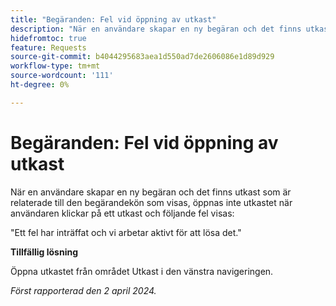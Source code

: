 ```yaml
---
title: "Begäranden: Fel vid öppning av utkast"
description: "När en användare skapar en ny begäran och det finns utkast som är kopplade till den begärandekön som visas, öppnas inte utkastet när användaren klickar på ett utkast. Ett fel visas. Det finns en lösning."
hidefromtoc: true
feature: Requests
source-git-commit: b4044295683aea1d550ad7de2606086e1d89d929
workflow-type: tm+mt
source-wordcount: '111'
ht-degree: 0%

---
```



# Begäranden: Fel vid öppning av utkast

När en användare skapar en ny begäran och det finns utkast som är relaterade till den begärandekön som visas, öppnas inte utkastet när användaren klickar på ett utkast och följande fel visas:

&quot;Ett fel har inträffat och vi arbetar aktivt för att lösa det.&quot;

**Tillfällig lösning**

Öppna utkastet från området Utkast i den vänstra navigeringen.

_Först rapporterad den 2 april 2024._

